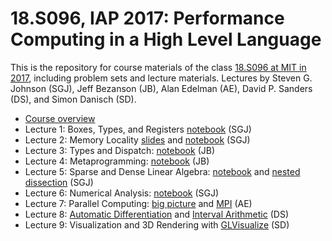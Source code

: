 # 18.S096, IAP 2017: Performance Computing in a High Level Language

This is the repository for course materials of the class [18.S096 at MIT in 2017](https://math.mit.edu/classes/18.S096/iap17/), including problem sets and lecture materials.   Lectures by Steven G. Johnson (SGJ), Jeff Bezanson (JB), Alan Edelman (AE), David P. Sanders (DS), and Simon Danisch (SD).

* [Course overview](lecture1/Course-overview.pdf)
* Lecture 1:	Boxes, Types, and Registers [notebook](lecture1/Boxes-and-registers.ipynb) (SGJ)
* Lecture 2:	Memory Locality [slides](lecture2/memory.pdf) and [notebook](memory-matrices.ipynb) (SGJ)
* Lecture 3:	Types and Dispatch: [notebook](https://github.com/stevengj/18S096-iap17/blob/master/lecture3/Types%20and%20Dispatch.ipynb) (JB)
* Lecture 4:	Metaprogramming: [notebook](https://github.com/stevengj/18S096-iap17/blob/master/lecture4/Metaprogramming.ipynb) (JB)
* Lecture 5:	Sparse and Dense Linear Algebra: [notebook](lecture5/Dense-and-Sparse.ipynb) and [nested dissection](lecture5/Nested-Dissection.ipynb) (SGJ)
* Lecture 6:	Numerical Analysis: [notebook](lecture6/Numerical-Analysis.ipynb) (SGJ)
* Lecture 7:	Parallel Computing: [big picture](lecture7/The+Big+Picture+of+Parallel+Computing.ipynb) and [MPI](lecture7/2.%2520Using%2520MPI%2520from%2520Julia.ipynb) (AE)
* Lecture 8:	[Automatic Differentiation](lecture8/Automatic%20differentiation%20and%20applications.ipynb) and [Interval Arithmetic](Interval%20arithmetic.ipynb) (DS)
* Lecture 9:	Visualization and 3D Rendering with [GLVisualize](https://github.com/JuliaGL/GLVisualize.jl) (SD)
